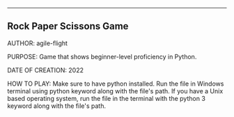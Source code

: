 ---------------------------------------------------------------------------------------------------------------------------
Rock Paper Scissons Game
---------------------------------------------------------------------------------------------------------------------------


AUTHOR:
agile-flight

PURPOSE:
Game that shows beginner-level proficiency in Python.

DATE OF CREATION:
2022

HOW TO PLAY:
Make sure to have python installed. Run the file in Windows terminal using python keyword 
along with the file's path. If you have a Unix based operating system, run the file in 
the terminal with the python 3 keyword along with the file's path.
